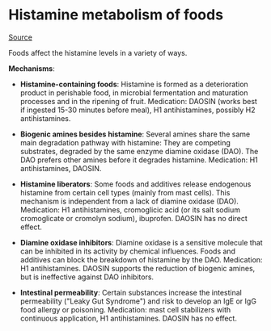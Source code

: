 <!--
source: gpt-3 + jph editing
tags: processes
-->

# Histamine metabolism of foods

[Source](https://www.histaminintoleranz.ch/downloads/SIGHI-Leaflet_HistamineEliminationDiet.pdf)

Foods affect the histamine levels in a variety of ways.

**Mechanisms**:

* **Histamine-containing foods**: Histamine is formed as a deterioration product
  in perishable food, in microbial fermentation and maturation processes and in
  the ripening of fruit. Medication: DAOSIN (works best if ingested
  15-30 minutes before meal), H1 antihistamines, possibly H2 antihistamines.

* **Biogenic amines besides histamine**: Several amines share the same main
  degradation pathway with histamine: They are competing substrates, degraded by
  the same enzyme diamine oxidase (DAO). The DAO prefers other amines before it
  degrades histamine. Medication: H1 antihistamines, DAOSIN.

* **Histamine liberators**: Some foods and additives release endogenous
  histamine from certain cell types (mainly from mast cells). This mechanism is
  independent from a lack of diamine oxidase (DAO). Medication: H1
  antihistamines, cromoglicic acid (or its salt sodium cromoglicate or cromolyn
  sodium), ibuprofen. DAOSIN has no direct effect.

* **Diamine oxidase inhibitors**: Diamine oxidase is a sensitive molecule that
  can be inhibited in its activity by chemical influences. Foods and additives
  can block the breakdown of histamine by the DAO. Medication: H1
  antihistamines. DAOSIN supports the reduction of biogenic amines, but is
  ineffective against DAO inhibitors.

* **Intestinal permeability**: Certain substances increase the intestinal
  permeability ("Leaky Gut Syndrome") and risk to develop an IgE or IgG food
  allergy or poisoning. Medication: mast cell stabilizers with continuous
  application, H1 antihistamines. DAOSIN has no effect.
